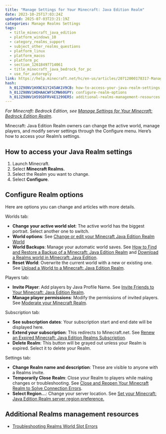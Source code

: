 ```yaml
---
title: "Manage Settings for Your Minecraft: Java Edition Realm"
date: 2023-10-25T17:03:24Z
updated: 2025-07-03T23:21:19Z
categories: Manage Realms Settings
tags:
  - title_minecraft_java_edition
  - platform_windows_10
  - category_realms_support
  - subject_other_realms_questions
  - platform_linux
  - platform_macos
  - platform_pc
  - section_12618497714061
  - title_minecraft_java_bedrock_for_pc
  - use_for_autoreply
link: https://help.minecraft.net/hc/en-us/articles/20712000178317-Manage-Settings-for-Your-Minecraft-Java-Edition-Realm
hash:
  h_01JZ98NV1HXNC61Y245AK1V9CB: how-to-access-your-java-realm-settings
  h_01JZ98NV1HDHAACWFSCMW60GPY: configure-realm-options
  h_01JZ98NV1H59SDFRV4E1299ER5: additional-realms-management-resources
---
```


*For Minecraft: Bedrock Edition, see [Manage Settings for Your Minecraft: Bedrock Edition Realm](./Manage-Settings-for-Your-Minecraft-Bedrock-Edition-Realm.md).*

Minecraft: Java Edition Realm owners can change the active world, manage players, and modify server settings through the Configure menu. Here’s how to access your Realm’s settings.

## How to access your Java Realm settings

1.  Launch Minecraft.
2.  Select **Minecraft Realms.**
3.  Select the Realm you want to change.
4.  Select **Configure**.

## Configure Realm options

Here are options you can change and articles with more details.

Worlds tab:

- **Change your active world slot**: The active world has the biggest portrait. Select another one to switch.
- **World options**: See [Change or edit your Minecraft Java Edition Realm World](../Manage-Realms-Worlds/Change-or-Edit-Your-Minecraft-Java-Edition-Realm-World.md)
- **World Backups**: Manage your automatic world saves. See [How to Find and Restore a Backup of a Minecraft: Java Edition Realm](../Manage-Realms-Worlds/How-to-Find-and-Restore-a-Backup-of-a-Minecraft-Java-Edition-Realm-World.md) and [Download a Realms world in Minecraft: Java Edition](../Manage-Realms-Worlds/Download-a-Realms-world-in-Minecraft-Java-Edition.md).
- **Reset World**: Overwrite the current world with a new or existing one. See [Upload a World to a Minecraft: Java Edition Realm](../Manage-Realms-Worlds/Upload-a-World-to-a-Minecraft-Java-Edition-Realm.md).

Players tab:

- **Invite Player**: Add players by Java Profile Name. See [Invite Friends to Your Minecraft: Java Edition Realm](../Create-or-Join-Realms/Invite-Friends-to-Your-Minecraft-Java-Edition-Realm.md).
- **Manage player permissions**: Modify the permissions of invited players. See [Moderate your Minecraft Realm](./Moderate-Your-Minecraft-Realm.md).

Subscription tab:

- **See subscription dates**: Your subscription start and end date will be displayed here.
- **Extend your subscription**: This redirects to Minecraft.net. See [Renew an Expired Minecraft: Java Edition Realms Subscription](../Manage-Realms-Subscriptions/Renew-an-Expired-Minecraft-Java-Edition-Realms-Subscription.md).
- **Delete Realm**: This button will be grayed out unless your Realm is expired. Select it to delete your Realm.

Settings tab:

- **Change Realm name and description**: These are visible to anyone with a Realms invite.
- **Temporarily Close Realm**: Close your Realm to players while making changes or troubleshooting. See [Close and Reopen Your Minecraft Realm to Solve Connection Errors](../Troubleshoot-Minecraft-Realms/Close-and-Reopen-Your-Minecraft-Realm-to-Solve-Connection-Errors.md).
- **Select Region…**: Change your server location. See [Set your Minecraft: Java Edition Realm server region preference.](./Set-Your-Minecraft-Java-Edition-Realm-Server-Region-Preference.md)

## Additional Realms management resources

- [Troubleshooting Realms World Slot Errors](../Troubleshoot-Minecraft-Realms/Troubleshooting-Realms-World-Slot-Errors.md)
